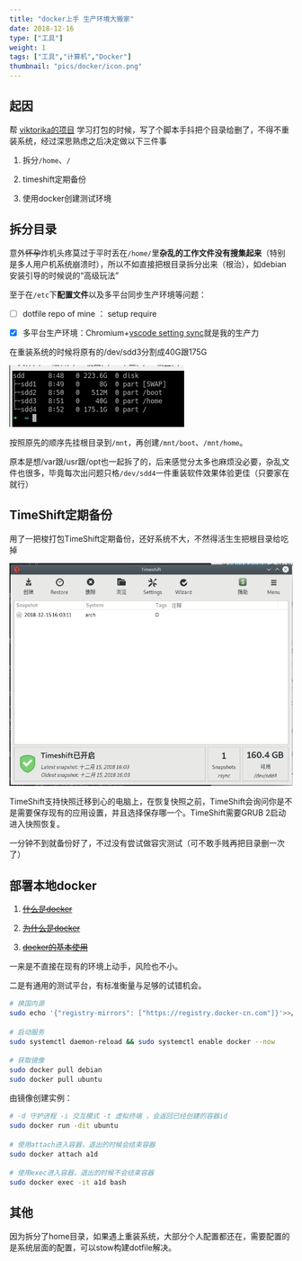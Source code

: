 ```yaml
---
title: "docker上手 生产环境大搬家"
date: 2018-12-16
type: ["工具"]
weight: 1
tags: ["工具","计算机","Docker"]
thumbnail: "pics/docker/icon.png"
---
```


## 起因
帮 [viktorika的项目](https://github.com/visnz/Webserver) 学习打包的时候，写了个脚本手抖把个目录给删了，不得不重装系统，经过深思熟虑之后决定做以下三件事

1. 拆分``/home``、``/``

2. timeshift定期备份

3. 使用docker创建测试环境

## 拆分目录

意外~~怀孕~~炸机头疼莫过于平时丢在``/home/``里**杂乱的工作文件没有搜集起来**（特别是多人用户机系统崩溃时），所以不如直接把根目录拆分出来（根治），如debian安装引导的时候说的“高级玩法”

至于在``/etc``下**配置文件**以及多平台同步生产环境等问题：

- [ ] dotfile repo of mine ： setup require

- [x] 多平台生产环境：Chromium+[vscode setting sync](https://visnz.github.io/post/gists/)就是我的生产力

在重装系统的时候将原有的/dev/sdd3分割成40G跟175G

![](/pics/docker/01.png)

按照原先的顺序先挂根目录到``/mnt``，再创建``/mnt/boot``、``/mnt/home``。

原本是想/var跟/usr跟/opt也一起拆了的，后来感觉分太多也麻烦没必要，杂乱文件也很多，毕竟每次出问题只格``/dev/sdd4``一件重装软件效果体验更佳（只要家在就行）

## TimeShift定期备份

用了一把梭打包TimeShift定期备份，还好系统不大，不然得活生生把根目录给吃掉

![](/pics/docker/02.png)

TimeShift支持快照迁移到心的电脑上，在恢复快照之前，TimeShift会询问你是不是需要保存现有的应用设置，并且选择保存哪一个。TimeShift需要GRUB 2启动进入快照恢复。

一分钟不到就备份好了，不过没有尝试做容灾测试（可不敢手贱再把目录删一次了）

## 部署本地docker

1. ~~[什么是docker](https://www.zhihu.com/question/28300645)~~

2. ~~[为什么是docker](https://yeasy.gitbooks.io/docker_practice/introduction/why.html)~~

3. ~~[docker的基本使用](https://yeasy.gitbooks.io/docker_practice/content/)~~

一来是不直接在现有的环境上动手，风险也不小。

二是有通用的测试平台，有标准衡量与足够的试错机会。

```bash
# 换国内源
sudo echo '{"registry-mirrors": ["https://registry.docker-cn.com"]}'>>/etc/docker/daemon.json

# 启动服务
sudo systemctl daemon-reload && sudo systemctl enable docker --now

# 获取镜像
sudo docker pull debian
sudo docker pull ubuntu
```

由镜像创建实例：
```bash
# -d 守护进程 -i 交互模式 -t 虚拟终端 ，会返回已经创建的容器id
sudo docker run -dit ubuntu

# 使用attach进入容器，退出的时候会结束容器
sudo docker attach a1d

# 使用exec进入容器，退出的时候不会结束容器
sudo docker exec -it a1d bash
```
## 其他

因为拆分了home目录，如果遇上重装系统，大部分个人配置都还在，需要配置的是系统层面的配置，可以stow构建dotfile解决。
